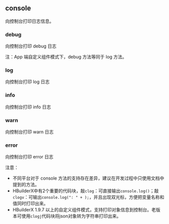 ## console
向控制台打印日志信息。
### debug
向控制台打印 debug 日志

注：App 端自定义组件模式下，debug 方法等同于 log 方法。
### log
向控制台打印 log 日志
### info
向控制台打印 info 日志
### warn
向控制台打印 warn 日志
### error
向控制台打印 error 日志

注意：

- 不同平台对于 console 方法的支持存在差异，建议在开发过程中只使用文档中提到的方法。
- HBuilderX中有2个重要的代码块，敲`clog`：可直接输出`console.log()`；敲`clogv`：可输出`console.log(": " + );`，并且出现双光标，方便把变量名称和值同时打印出来。
- HBuilderX 1.9.7 以上的自定义组件模式，支持打印对象信息到控制台。老版本可使用`clogj`代码块将json对象转为字符串打印出来。